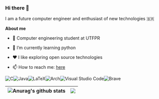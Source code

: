 ### Hi there 👋

I am a future computer engineer and enthusiast of new technologies 🇧🇷

**About me**

- 💼 Computer engineering student at UTFPR

- 🌱 I’m currently learning python

- ❤️ I like exploring open source technologies

- 📫 How to reach me: [here](https://www.instagram.com/vncs_srs/)

![C](https://img.shields.io/badge/c-%2300599C.svg?style=for-the-badge&logo=c&logoColor=white)![Java](https://img.shields.io/badge/java-%23ED8B00.svg?style=for-the-badge&logo=openjdk&logoColor=white)![LaTeX](https://img.shields.io/badge/latex-%23008080.svg?style=for-the-badge&logo=latex&logoColor=white)![Arch](https://img.shields.io/badge/Arch%20Linux-1793D1?logo=arch-linux&logoColor=fff&style=for-the-badge)![Visual Studio Code](https://img.shields.io/badge/Visual%20Studio%20Code-0078d7.svg?style=for-the-badge&logo=visual-studio-code&logoColor=white)![Brave](https://img.shields.io/badge/Brave-FB542B?style=for-the-badge&logo=Brave&logoColor=white)

|<img align="center" src="https://github-readme-stats.vercel.app/api?username=vncs-srs&show_icons=true&include_all_commits=true&theme=tokyonight&hide_border=true" alt="Anurag's github stats" /></a> |<img align="center" src="https://github-readme-stats.vercel.app/api/top-langs/?username=vncs-srs&layout=compact&theme=tokyonight&hide_border=true" /></a> |
| ------------- | ------------- |
